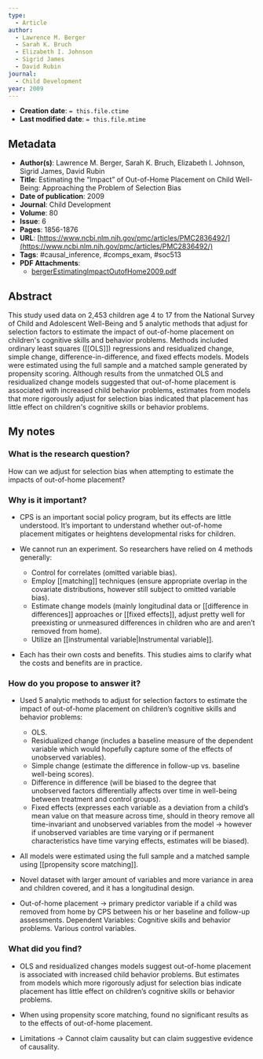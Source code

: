 ```yaml
---
type:
  - Article
author:
  - Lawrence M. Berger
  - Sarah K. Bruch
  - Elizabeth I. Johnson
  - Sigrid James
  - David Rubin
journal:
  - Child Development
year: 2009
---
```


* **Creation date**: `= this.file.ctime`
* **Last modified date**: `= this.file.mtime`

## Metadata

* **Author(s)**: Lawrence M. Berger, Sarah K. Bruch, Elizabeth I. Johnson, Sigrid James, David Rubin
* **Title**: Estimating the “Impact” of Out-of-Home Placement on Child Well-Being: Approaching the Problem of Selection Bias
* **Date of publication**: 2009
* **Journal**: Child Development
* **Volume**: 80
* **Issue**: 6
* **Pages**: 1856-1876
* **URL**: [https://www.ncbi.nlm.nih.gov/pmc/articles/PMC2836492/](https://www.ncbi.nlm.nih.gov/pmc/articles/PMC2836492/)
* **Tags**: #causal_inference, #comps_exam, #soc513
* **PDF Attachments**:
  * [bergerEstimatingImpactOutofHome2009.pdf](zotero://open-pdf/library/items/IE4FSSRX)

## Abstract

This study used data on 2,453 children age 4 to 17 from the National Survey of Child and Adolescent Well-Being and 5 analytic methods that adjust for selection factors to estimate the impact of out-of-home placement on children's cognitive skills and behavior problems. Methods included ordinary least squares ([[OLS]]) regressions and residualized change, simple change, difference-in-difference, and fixed effects models. Models were estimated using the full sample and a matched sample generated by propensity scoring. Although results from the unmatched OLS and residualized change models suggested that out-of-home placement is associated with increased child behavior problems, estimates from models that more rigorously adjust for selection bias indicated that placement has little effect on children's cognitive skills or behavior problems.

## My notes

### What is the research question?

How can we adjust for selection bias when attempting to estimate the impacts of out-of-home placement?  

### Why is it important?

- CPS is an important social policy program, but its effects are little understood. It’s important to understand whether out-of-home placement mitigates or heightens developmental risks for children.
    
- We cannot run an experiment. So researchers have relied on 4 methods generally: 
	- Control for correlates (omitted variable bias).
	- Employ [[matching]] techniques (ensure appropriate overlap in the covariate distributions, however still subject to omitted variable bias).
	- Estimate change models (mainly longitudinal data or [[difference in differences]] approaches or [[fixed effects]], adjust pretty well for preexisting or unmeasured differences in children who are and aren’t removed from home).
	- Utilize an [[instrumental variable|Instrumental variable]].
	  
- Each has their own costs and benefits. This studies aims to clarify what the costs and benefits are in practice.
### How do you propose to answer it?

- Used 5 analytic methods to adjust for selection factors to estimate the impact of out-of-home placement on children’s cognitive skills and behavior problems: 
	- OLS.
	- Residualized change (includes a baseline measure of the dependent variable which would hopefully capture some of the effects of unobserved variables).
	- Simple change (estimate the difference in follow-up vs. baseline well-being scores).
	- Difference in difference (will be biased to the degree that unobserved factors differentially affects over time in well-being between treatment and control groups).
	- Fixed effects (expresses each variable as a deviation from a child’s mean value on that measure across time, should in theory remove all time-invariant and unobserved variables from the model → however if unobserved variables are time varying or if permanent characteristics have time varying effects, estimates will be biased).
    
- All models were estimated using the full sample and a matched sample using [[propensity score matching]].
    
- Novel dataset with larger amount of variables and more variance in area and children covered, and it has a longitudinal design.
    
- Out-of-home placement → primary predictor variable if a child was removed from home by CPS between his or her baseline and follow-up assessments. Dependent Variables: Cognitive skills and behavior problems. Various control variables.

### What did you find?

- OLS and residualized changes models suggest out-of-home placement is associated with increased child behavior problems. But estimates from models which more rigorously adjust for selection bias indicate placement has little effect on children’s cognitive skills or behavior problems.

- When using propensity score matching, found no significant results as to the effects of out-of-home placement.

- Limitations → Cannot claim causality but can claim suggestive evidence of causality.